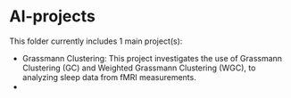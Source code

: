 # AI-projects
This folder currently includes 1 main project(s):
- Grassmann Clustering: This project investigates the use of Grassmann Clustering (GC) and Weighted Grassmann Clustering (WGC), to analyzing sleep data from fMRI measurements.
- 
